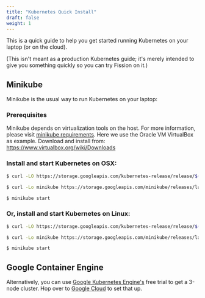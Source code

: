 ```yaml
---
title: "Kubernetes Quick Install"
draft: false
weight: 1
---
```


This is a quick guide to help you get started running Kubernetes on
your laptop (or on the cloud).

(This isn't meant as a production Kubernetes guide; it's merely
intended to give you something quickly so you can try Fission on it.)

## Minikube

Minikube is the usual way to run Kubernetes on your laptop:

### Prerequisites

Minikube depends on virtualization tools on the host. For more information, please visit [minikube requirements](https://github.com/kubernetes/minikube#requirements).
Here we use the Oracle VM VirtualBox as example. Download and install from: https://www.virtualbox.org/wiki/Downloads 

### Install and start Kubernetes on OSX:

```bash
$ curl -LO https://storage.googleapis.com/kubernetes-release/release/$(curl -s https://storage.googleapis.com/kubernetes-release/release/stable.txt)/bin/darwin/amd64/kubectl && chmod +x kubectl && sudo mv kubectl /usr/local/bin

$ curl -Lo minikube https://storage.googleapis.com/minikube/releases/latest/minikube-darwin-amd64 && chmod +x minikube && sudo mv minikube /usr/local/bin/

$ minikube start
```

### Or, install and start Kubernetes on Linux:

```bash
$ curl -LO https://storage.googleapis.com/kubernetes-release/release/$(curl -s https://storage.googleapis.com/kubernetes-release/release/stable.txt)/bin/linux/amd64/kubectl && chmod +x kubectl && sudo mv kubectl /usr/local/bin

$ curl -Lo minikube https://storage.googleapis.com/minikube/releases/latest/minikube-linux-amd64 && chmod +x minikube && sudo mv minikube /usr/local/bin/

$ minikube start
```

## Google Container Engine

Alternatively, you can use [Google Kubernetes Engine's](https://cloud.google.com/container-engine/) free trial to
get a 3-node cluster.  Hop over to [Google Cloud](https://cloud.google.com/container-engine/) to set that up.

